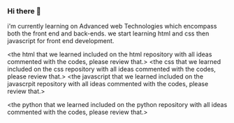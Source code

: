 ### Hi there 👋

<!--
**Samuelbahiru/Samuelbahiru** is a ✨ _special_ ✨ repository because its `README.md` (this file) appears on your GitHub profile.

Here are some ideas to get you started:

- 🔭 I’m currently working on ...
- 🌱 I’m currently learning ...
- 👯 I’m looking to collaborate on ...
- 🤔 I’m looking for help with ...
- 💬 Ask me about ...
- 📫 How to reach me: ...
- 😄 Pronouns: ...
- ⚡ Fun fact: ...
-->


i'm currently learning on Advanced web Technologies which encompass both the front end and back-ends.
we start learning html and css then javascript for front end development.

<the html that we learned included on the html repository with all ideas commented with the codes, please review that.>
<the css that we learned included on the css repository with all ideas commented with the codes, please review that.>
<the javascript that we learned included on the javascrpit repository with all ideas commented with the codes, please review that.>

<the python that we learned included on the python repository with all ideas commented with the codes, please review that.>


  
